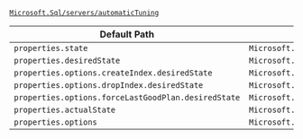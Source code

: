 [`Microsoft.Sql/servers/automaticTuning`](https://docs.microsoft.com/en-us/azure/templates/microsoft.sql/servers/automatictuning)

| Default Path | Alias |
|---|---|
| `properties.state` | `Microsoft.Sql/automaticTuning.state` |
| `properties.desiredState` | `Microsoft.Sql/servers/automaticTuning/desiredState` |
| `properties.options.createIndex.desiredState` | `Microsoft.Sql/servers/automaticTuning/options.createIndex` |
| `properties.options.dropIndex.desiredState` | `Microsoft.Sql/servers/automaticTuning/options.dropIndex` |
| `properties.options.forceLastGoodPlan.desiredState` | `Microsoft.Sql/servers/automaticTuning/options.forceLastGoodPlan` |
| `properties.actualState` | `Microsoft.Sql/servers/automaticTuning/actualState` |
| `properties.options` | `Microsoft.Sql/servers/automaticTuning/options` |

